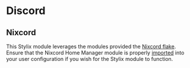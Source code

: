 # Discord

## Nixcord

This Stylix module leverages the modules provided the
[Nixcord flake](https://github.com/KaylorBen/nixcord). Ensure that the Nixcord
Home Manager module is properly
[imported](https://github.com/KaylorBen/nixcord?tab=readme-ov-file#how-to-use-nixcord)
into your user configuration if you wish for the Stylix module to function.
